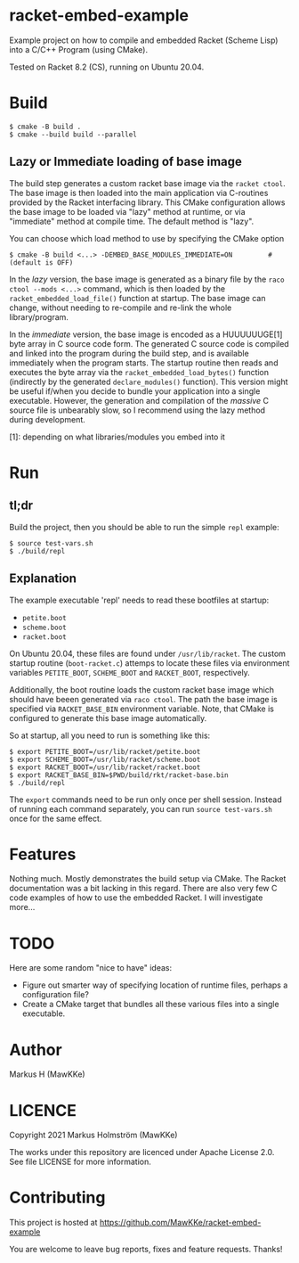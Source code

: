 # racket-embed-example
Example project on how to compile and embedded Racket (Scheme Lisp) into
a C/C++ Program (using CMake).

Tested on Racket 8.2 (CS), running on Ubuntu 20.04.

# Build

    $ cmake -B build .
    $ cmake --build build --parallel

## Lazy or Immediate loading of base image
The build step generates a custom racket base image via the `racket ctool`.
The base image is then loaded into the main application via C-routines provided
by the Racket interfacing library. This CMake configuration allows the base
image to be loaded via "lazy" method at runtime, or via "immediate" method 
at compile time. The default method is "lazy".

You can choose which load method to use by specifying the CMake option

    $ cmake -B build <...> -DEMBED_BASE_MODULES_IMMEDIATE=ON         # (default is OFF)

In the *lazy* version, the base image is generated as a binary file by the `raco
ctool --mods <...>` command, which is then loaded by the
`racket_embedded_load_file()` function at startup. The base image can
change, without needing to re-compile and re-link the whole library/program.

In the *immediate* version, the base image is encoded as a HUUUUUUGE[1] byte array in C
source code form.  The generated C source code is compiled and linked into the
program during the build step, and is available immediately when the program starts.
The startup routine then reads and executes the byte array via the
`racket_embedded_load_bytes()` function (indirectly by the generated `declare_modules()` function).
This version might be useful if/when you decide to bundle your application into
a single executable. However, the generation and compilation of the _massive_ C source file
is unbearably slow, so I recommend using the lazy method during development.


[1]: depending on what libraries/modules you embed into it

# Run

## tl;dr
Build the project, then you should be able to run the simple `repl` example:

    $ source test-vars.sh
    $ ./build/repl

## Explanation
The example executable 'repl' needs to read these bootfiles at startup:

- `petite.boot`
- `scheme.boot`
- `racket.boot`

On Ubuntu 20.04, these files are found under `/usr/lib/racket`. The custom
startup routine (`boot-racket.c`) attemps to locate these files via environment
variables `PETITE_BOOT`, `SCHEME_BOOT` and `RACKET_BOOT`, respectively.

Additionally, the boot routine loads the custom racket base image which should
have beeen generated via `raco ctool`. The path the base image is specified via
`RACKET_BASE_BIN` environment variable. Note, that CMake is configured to
generate this base image automatically.

So at startup, all you need to run is something like this:

    $ export PETITE_BOOT=/usr/lib/racket/petite.boot
    $ export SCHEME_BOOT=/usr/lib/racket/scheme.boot
    $ export RACKET_BOOT=/usr/lib/racket/racket.boot
    $ export RACKET_BASE_BIN=$PWD/build/rkt/racket-base.bin
    $ ./build/repl

The `export` commands need to be run only once per shell session.
Instead of running each command separately, you can run `source test-vars.sh`
once for the same effect.

# Features

Nothing much. Mostly demonstrates the build setup via CMake. The Racket
documentation was a bit lacking in this regard. There are also very few
C code examples of how to use the embedded Racket. I will investigate more...

# TODO

Here are some random "nice to have" ideas:

- Figure out smarter way of specifying location of runtime files, perhaps a configuration file?
- Create a CMake target that bundles all these various files into a single executable.

# Author

Markus H (MawKKe)

# LICENCE

Copyright 2021 Markus Holmström (MawKKe)

The works under this repository are licenced under Apache License 2.0. See file LICENSE for more information.

# Contributing

This project is hosted at https://github.com/MawKKe/racket-embed-example

You are welcome to leave bug reports, fixes and feature requests. Thanks!
